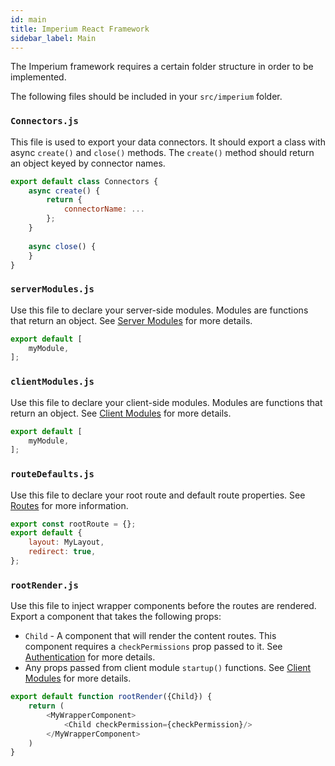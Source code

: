 ```yaml
---
id: main
title: Imperium React Framework
sidebar_label: Main
---
```


The Imperium framework requires a certain folder structure in order to be implemented.

The following files should be included in your `src/imperium` folder.

### `Connectors.js`
This file is used to export your data connectors. It should export a class with async `create()` and `close()` methods.
The `create()` method should return an object keyed by connector names.

```javascript
export default class Connectors {
	async create() {
		return {
			connectorName: ...
		};
	}
	
	async close() {
	}
}
```

### `serverModules.js`
Use this file to declare your server-side modules. Modules are functions that return an object. See [Server Modules](serverModule) for more details.

```javascript
export default [
	myModule,
];
```

### `clientModules.js`
Use this file to declare your client-side modules. Modules are functions that return an object. See [Client Modules](clientModule) for more details.

```javascript
export default [
	myModule,
];
```

### `routeDefaults.js`
Use this file to declare your root route and default route properties. See [Routes](routes) for more information.

```javascript
export const rootRoute = {};
export default {
	layout: MyLayout,
	redirect: true,
};
```

### `rootRender.js`
Use this file to inject wrapper components before the routes are rendered. Export a component that takes the following props:

  * `Child` - A component that will render the content routes. This component requires a `checkPermissions` prop passed to it. See [Authentication](authentication) for more details.
  * Any props passed from client module `startup()` functions. See [Client Modules](clientModule) for more details.

```javascript
export default function rootRender({Child}) {
	return (
		<MyWrapperComponent>
			<Child checkPermission={checkPermission}/>
		</MyWrapperComponent>
	)
}
```

